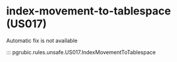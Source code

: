 # index-movement-to-tablespace (US017)

Automatic fix is not available

::: pgrubic.rules.unsafe.US017.IndexMovementToTablespace
